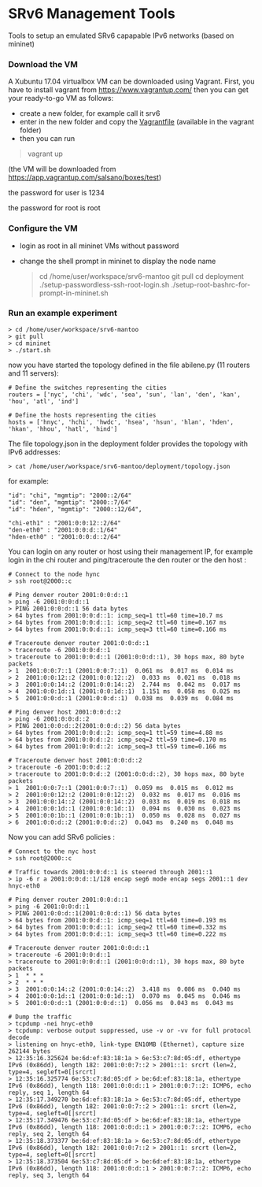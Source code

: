 # SRv6 Management Tools #

Tools to setup an emulated SRv6 capapable IPv6 networks (based on mininet)

### Download the VM ###

A Xubuntu 17.04 virtualbox VM can be downloaded using Vagrant. First, you have to install vagrant from https://www.vagrantup.com/ 
then you can get your ready-to-go VM as follows: 

- create a new folder, for example call it srv6
- enter in the new folder and copy the [Vagrantfile](https://github.com/netgroup/srv6-mantoo/blob/master/vagrant/Vagrantfile) (available in the vagrant folder) 
- then you can run
> vagrant up

(the VM will be downloaded from https://app.vagrantup.com/salsano/boxes/test)

the password for user is 1234

the password for root is root

### Configure the VM ###

- login as root in all mininet VMs without password
- change the shell prompt in mininet to display the node name

    > cd /home/user/workspace/srv6-mantoo
    > git pull
    > cd deployment
    > ./setup-passwordless-ssh-root-login.sh
    > ./setup-root-bashrc-for-prompt-in-mininet.sh

### Run an example experiment ###

    > cd /home/user/workspace/srv6-mantoo
    > git pull
    > cd mininet
    > ./start.sh

now you have started the topology defined in the file abilene.py (11 routers and 11 servers):

    # Define the switches representing the cities
    routers = ['nyc', 'chi', 'wdc', 'sea', 'sun', 'lan', 'den', 'kan', 'hou', 'atl', 'ind']

    # Define the hosts representing the cities
    hosts = ['hnyc', 'hchi', 'hwdc', 'hsea', 'hsun', 'hlan', 'hden', 'hkan', 'hhou', 'hatl', 'hind']

The file topology.json in the deployment folder provides the topology with IPv6 addresses: 

    > cat /home/user/workspace/srv6-mantoo/deployment/topology.json

for example:

    "id": "chi", "mgmtip": "2000::2/64"
    "id": "den", "mgmtip": "2000::7/64"
    "id": "hden", "mgmtip": "2000::12/64", 

    "chi-eth1" : "2001:0:0:12::2/64"
    "den-eth0" : "2001:0:0:d::1/64"
    "hden-eth0" : "2001:0:0:d::2/64"

You can login on any router or host using their management IP, for example login in the chi router and ping/traceroute the den router or the den host :

    # Connect to the node hync
    > ssh root@2000::c

    # Ping denver router 2001:0:0:d::1
    > ping -6 2001:0:0:d::1
    > PING 2001:0:0:d::1 56 data bytes
    > 64 bytes from 2001:0:0:d::1: icmp_seq=1 ttl=60 time=10.7 ms
    > 64 bytes from 2001:0:0:d::1: icmp_seq=2 ttl=60 time=0.167 ms
    > 64 bytes from 2001:0:0:d::1: icmp_seq=3 ttl=60 time=0.166 ms

    # Traceroute denver router 2001:0:0:d::1 
    > traceroute -6 2001:0:0:d::1
    > traceroute to 2001:0:0:d::1 (2001:0:0:d::1), 30 hops max, 80 byte packets
    > 1  2001:0:0:7::1 (2001:0:0:7::1)  0.061 ms  0.017 ms  0.014 ms
    > 2  2001:0:0:12::2 (2001:0:0:12::2)  0.033 ms  0.021 ms  0.018 ms
    > 3  2001:0:0:14::2 (2001:0:0:14::2)  2.744 ms  0.042 ms  0.017 ms
    > 4  2001:0:0:1d::1 (2001:0:0:1d::1)  1.151 ms  0.058 ms  0.025 ms
    > 5  2001:0:0:d::1 (2001:0:0:d::1)  0.038 ms  0.039 ms  0.084 ms

    # Ping denver host 2001:0:0:d::2
    > ping -6 2001:0:0:d::2
    > PING 2001:0:0:d::2(2001:0:0:d::2) 56 data bytes
    > 64 bytes from 2001:0:0:d::2: icmp_seq=1 ttl=59 time=4.88 ms
    > 64 bytes from 2001:0:0:d::2: icmp_seq=2 ttl=59 time=0.170 ms
    > 64 bytes from 2001:0:0:d::2: icmp_seq=3 ttl=59 time=0.166 ms

    # Traceroute denver host 2001:0:0:d::2
    > traceroute -6 2001:0:0:d::2
    > traceroute to 2001:0:0:d::2 (2001:0:0:d::2), 30 hops max, 80 byte packets
    > 1  2001:0:0:7::1 (2001:0:0:7::1)  0.059 ms  0.015 ms  0.012 ms
    > 2  2001:0:0:12::2 (2001:0:0:12::2)  0.032 ms  0.017 ms  0.016 ms
    > 3  2001:0:0:14::2 (2001:0:0:14::2)  0.033 ms  0.019 ms  0.018 ms
    > 4  2001:0:0:1d::1 (2001:0:0:1d::1)  0.094 ms  0.030 ms  0.023 ms
    > 5  2001:0:0:1b::1 (2001:0:0:1b::1)  0.050 ms  0.028 ms  0.027 ms
    > 6  2001:0:0:d::2 (2001:0:0:d::2)  0.043 ms  0.240 ms  0.048 ms
    
Now you can add SRv6 policies :

    # Connect to the nyc host
    > ssh root@2000::c

    # Traffic towards 2001:0:0:d::1 is steered through 2001::1
    > ip -6 r a 2001:0:0:d::1/128 encap seg6 mode encap segs 2001::1 dev hnyc-eth0

    # Ping denver router 2001:0:0:d::1
    > ping -6 2001:0:0:d::1
    > PING 2001:0:0:d::1(2001:0:0:d::1) 56 data bytes
    > 64 bytes from 2001:0:0:d::1: icmp_seq=1 ttl=60 time=0.193 ms
    > 64 bytes from 2001:0:0:d::1: icmp_seq=2 ttl=60 time=0.332 ms
    > 64 bytes from 2001:0:0:d::1: icmp_seq=3 ttl=60 time=0.222 ms

    # Traceroute denver router 2001:0:0:d::1 
    > traceroute -6 2001:0:0:d::1
    > traceroute to 2001:0:0:d::1 (2001:0:0:d::1), 30 hops max, 80 byte packets
    > 1  * * *
    > 2  * * *
    > 3  2001:0:0:14::2 (2001:0:0:14::2)  3.418 ms  0.086 ms  0.040 ms
    > 4  2001:0:0:1d::1 (2001:0:0:1d::1)  0.070 ms  0.045 ms  0.046 ms
    > 5  2001:0:0:d::1 (2001:0:0:d::1)  0.056 ms  0.043 ms  0.043 ms

    # Dump the traffic
    > tcpdump -nei hnyc-eth0
    > tcpdump: verbose output suppressed, use -v or -vv for full protocol decode
    > listening on hnyc-eth0, link-type EN10MB (Ethernet), capture size 262144 bytes
    > 12:35:16.325624 be:6d:ef:83:18:1a > 6e:53:c7:8d:05:df, ethertype IPv6 (0x86dd), length 182: 2001:0:0:7::2 > 2001::1: srcrt (len=2, type=4, segleft=0[|srcrt]
    > 12:35:16.325774 6e:53:c7:8d:05:df > be:6d:ef:83:18:1a, ethertype IPv6 (0x86dd), length 118: 2001:0:0:d::1 > 2001:0:0:7::2: ICMP6, echo reply, seq 1, length 64
    > 12:35:17.349270 be:6d:ef:83:18:1a > 6e:53:c7:8d:05:df, ethertype IPv6 (0x86dd), length 182: 2001:0:0:7::2 > 2001::1: srcrt (len=2, type=4, segleft=0[|srcrt]
    > 12:35:17.349476 6e:53:c7:8d:05:df > be:6d:ef:83:18:1a, ethertype IPv6 (0x86dd), length 118: 2001:0:0:d::1 > 2001:0:0:7::2: ICMP6, echo reply, seq 2, length 64
    > 12:35:18.373377 be:6d:ef:83:18:1a > 6e:53:c7:8d:05:df, ethertype IPv6 (0x86dd), length 182: 2001:0:0:7::2 > 2001::1: srcrt (len=2, type=4, segleft=0[|srcrt]
    > 12:35:18.373504 6e:53:c7:8d:05:df > be:6d:ef:83:18:1a, ethertype IPv6 (0x86dd), length 118: 2001:0:0:d::1 > 2001:0:0:7::2: ICMP6, echo reply, seq 3, length 64





    
    
    

    

    
